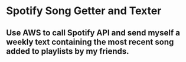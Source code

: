 # Spotify Song Getter and Texter

## Use AWS to call Spotify API and send myself a weekly text containing the most recent song added to playlists by my friends. 